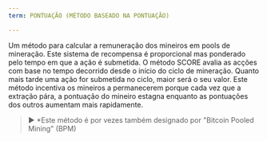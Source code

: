 ```yaml
---
term: PONTUAÇÃO (MÉTODO BASEADO NA PONTUAÇÃO)

---
```

Um método para calcular a remuneração dos mineiros em pools de mineração. Este sistema de recompensa é proporcional mas ponderado pelo tempo em que a ação é submetida. O método SCORE avalia as acções com base no tempo decorrido desde o início do ciclo de mineração. Quanto mais tarde uma ação for submetida no ciclo, maior será o seu valor. Este método incentiva os mineiros a permanecerem porque cada vez que a extração pára, a pontuação do mineiro estagna enquanto as pontuações dos outros aumentam mais rapidamente.

> ► *Este método é por vezes também designado por "Bitcoin Pooled Mining" (BPM)